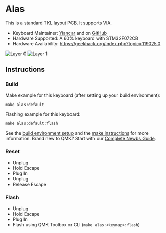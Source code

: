 # Alas

This is a standard TKL layout PCB. It supports VIA.

* Keyboard Maintainer: [Yiancar](http://yiancar-designs.com/) and on [GitHub](https://github.com/yiancar)
* Hardware Supported: A 60% keyboard with STM32F072CB
* Hardware Availability: https://geekhack.org/index.php?topic=119025.0 

![Layer 0](https://i.imgur.com/LL5mZXA.png)
![Layer 1](https://i.imgur.com/RJDVmty.png)

## Instructions

### Build

Make example for this keyboard (after setting up your build environment):

    make alas:default

Flashing example for this keyboard:

    make alas:default:flash

See the [build environment setup](https://docs.qmk.fm/#/getting_started_build_tools) and the [make instructions](https://docs.qmk.fm/#/getting_started_make_guide) for more information. Brand new to QMK? Start with our [Complete Newbs Guide](https://docs.qmk.fm/#/newbs).

### Reset

- Unplug
- Hold Escape
- Plug In
- Unplug
- Release Escape

### Flash

- Unplug
- Hold Escape
- Plug In
- Flash using QMK Toolbox or CLI (`make alas:<keymap>:flash`)
